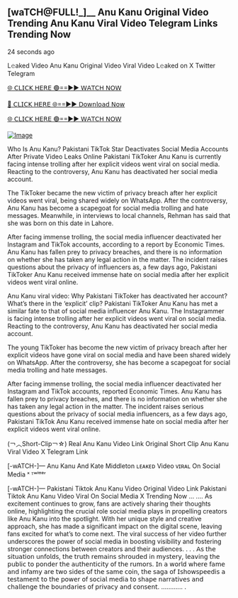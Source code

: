## [waTCH@FULL!_]__ Anu Kanu Original Video Trending Anu Kanu Viral Video Telegram Links Trending Now

24 seconds ago

L𝚎aked Video Anu Kanu Original Video Viral Video L𝚎aked on X Twitter Telegram

[🌐 𝖢𝖫𝖨𝖢𝖪 𝖧𝖤𝖱𝖤 🟢==►► 𝖶𝖠𝖳𝖢𝖧 𝖭𝖮𝖶](https://3-tanei-pinik.blogspot.com/2025/02/viral-video.html)

[🔴 𝖢𝖫𝖨𝖢𝖪 𝖧𝖤𝖱𝖤 🌐==►► 𝖣𝗈𝗐𝗇𝗅𝗈𝖺𝖽 𝖭𝗈𝗐](https://3-tanei-pinik.blogspot.com/2025/02/viral-video.html)

[🌐 𝖢𝖫𝖨𝖢𝖪 𝖧𝖤𝖱𝖤 🟢==►► 𝖶𝖠𝖳𝖢𝖧 𝖭𝖮𝖶](https://3-tanei-pinik.blogspot.com/2025/02/viral-video.html)

[![Image](https://github.com/user-attachments/assets/ff3b7bd4-415c-4ca3-a6c8-b1f096193c29)](https://3-tanei-pinik.blogspot.com/2025/02/viral-video.html)


Who Is Anu Kanu? Pakistani TikTok Star Deactivates Social Media Accounts After Private Video Leaks Online
Pakistani TikToker Anu Kanu is currently facing intense trolling after her explicit videos went viral on social media. Reacting to the controversy, Anu Kanu has deactivated her social media account.

The TikToker became the new victim of privacy breach after her explicit videos went viral, being shared widely on WhatsApp. After the controversy, Anu Kanu has become a scapegoat for social media trolling and hate messages. Meanwhile, in interviews to local channels, Rehman has said that she was born on this date in Lahore.

After facing immense trolling, the social media influencer deactivated her Instagram and TikTok accounts, according to a report by Economic Times. Anu Kanu has fallen prey to privacy breaches, and there is no information on whether she has taken any legal action in the matter. The incident raises questions about the privacy of influencers as, a few days ago, Pakistani TikToker Anu Kanu received immense hate on social media after her explicit videos went viral online.

Anu Kanu viral video: Why Pakistani TikToker has deactivated her account? What’s there in the ‘explicit’ clip?
Pakistani TikToker Anu Kanu has met a similar fate to that of social media influencer Anu Kanu. The Instagrammer is facing intense trolling after her explicit videos went viral on social media. Reacting to the controversy, Anu Kanu has deactivated her social media account.

The young TikToker has become the new victim of privacy breach after her explicit videos have gone viral on social media and have been shared widely on WhatsApp. After the controversy, she has become a scapegoat for social media trolling and hate messages.

After facing immense trolling, the social media influencer deactivated her Instagram and TikTok accounts, reported Economic Times. Anu Kanu has fallen prey to privacy breaches, and there is no information on whether she has taken any legal action in the matter. The incident raises serious questions about the privacy of social media influencers, as a few days ago, Pakistani TikTok Anu Kanu received immense hate on social media after her explicit videos went viral online.

(￢︿Short-Clip￢☆) Real Anu Kanu Video Link Original Short Clip Anu Kanu Viral Video X Telegram Link

[-wATCH-]— Anu Kanu And Kate Middleton ʟᴇᴀᴋᴇᴅ Video ᴠɪʀᴀʟ On Social Media ˣ ᵀʷⁱᵗᵗᵉʳ

[-wATCH-]— Pakistani Tiktok Anu Kanu Video Original Video Link Pakistani Tiktok Anu Kanu Video Viral On Social Media X Trending Now
...
....
As excitement continues to grow, fans are actively sharing their thoughts online, highlighting the crucial role social media plays in propelling creators like Anu Kanu into the spotlight. With her unique style and creative approach, she has made a significant impact on the digital scene, leaving fans excited for what’s to come next. The viral success of her video further underscores the power of social media in boosting visibility and fostering stronger connections between creators and their audiences.
.
.
.
𝖠𝗌 𝗍𝗁𝖾 𝗌𝗂𝗍𝗎𝖺𝗍𝗂𝗈𝗇 𝗎𝗇𝖿𝗈𝗅𝖽𝗌, 𝗍𝗁𝖾 𝗍𝗋𝗎𝗍𝗁 𝗋𝖾𝗆𝖺𝗂𝗇𝗌 𝗌𝗁𝗋𝗈𝗎𝖽𝖾𝖽 𝗂𝗇 𝗆𝗒𝗌𝗍𝖾𝗋𝗒, 𝗅𝖾𝖺𝗏𝗂𝗇𝗀 𝗍𝗁𝖾 𝗉𝗎𝖻𝗅𝗂𝖼 𝗍𝗈 𝗉𝗈𝗇𝖽𝖾𝗋 𝗍𝗁𝖾 𝖺𝗎𝗍𝗁𝖾𝗇𝗍𝗂𝖼𝗂𝗍𝗒 𝗈𝖿 𝗍𝗁𝖾 𝗋𝗎𝗆𝗈𝗋𝗌. 𝖨𝗇 𝖺 𝗐𝗈𝗋𝗅𝖽 𝗐𝗁𝖾𝗋𝖾 𝖿𝖺𝗆𝖾 𝖺𝗇𝖽 𝗂𝗇𝖿𝖺𝗆𝗒 𝖺𝗋𝖾 𝗍𝗐𝗈 𝗌𝗂𝖽𝖾𝗌 𝗈𝖿 𝗍𝗁𝖾 𝗌𝖺𝗆𝖾 𝖼𝗈𝗂𝗇, 𝗍𝗁𝖾 𝗌𝖺𝗀𝖺 𝗈𝖿 𝖨𝗌𝗁𝗈𝗐𝗌𝗉𝖾𝖾𝖽𝗂𝗌 𝖺 𝗍𝖾𝗌𝗍𝖺𝗆𝖾𝗇𝗍 𝗍𝗈 𝗍𝗁𝖾 𝗉𝗈𝗐𝖾𝗋 𝗈𝖿 𝗌𝗈𝖼𝗂𝖺𝗅 𝗆𝖾𝖽𝗂𝖺 𝗍𝗈 𝗌𝗁𝖺𝗉𝖾 𝗇𝖺𝗋𝗋𝖺𝗍𝗂𝗏𝖾𝗌 𝖺𝗇𝖽 𝖼𝗁𝖺𝗅𝗅𝖾𝗇𝗀𝖾 𝗍𝗁𝖾 𝖻𝗈𝗎𝗇𝖽𝖺𝗋𝗂𝖾𝗌 𝗈𝖿 𝗉𝗋𝗂𝗏𝖺𝖼𝗒 𝖺𝗇𝖽 𝖼𝗈𝗇𝗌𝖾𝗇𝗍.
............
.
